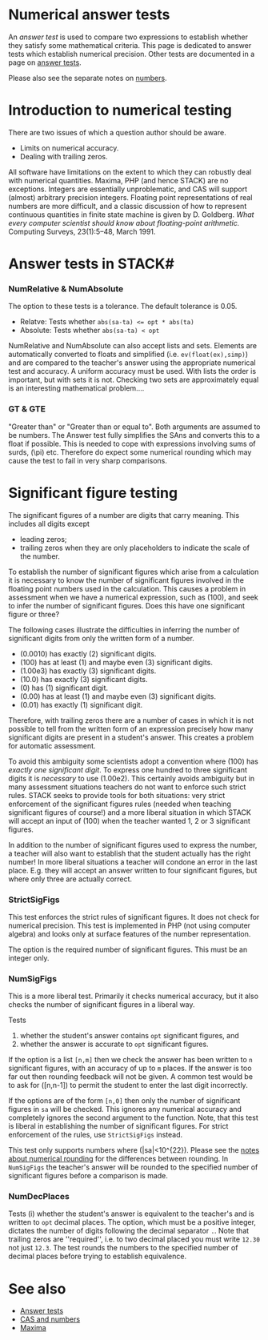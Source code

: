 # Numerical answer tests

An _answer test_ is used to compare two expressions to establish whether they satisfy some mathematical criteria. 
This page is dedicated to answer tests which establish numerical precision.
Other tests are documented in a page on [answer tests](../Authoring/Answer_tests.md).  

Please also see the separate notes on [numbers](../CAS/Numbers.md).  

# Introduction to numerical testing #

There are two issues of which a question author should be aware.

* Limits on numerical accuracy.
* Dealing with trailing zeros.

All software have limitations on the extent to which they can robustly deal with numerical quantities.  Maxima, PHP (and hence STACK) are no exceptions.  Integers are essentially unproblematic, and CAS will support (almost) arbitrary precision integers.  Floating point representations of real numbers are more difficult, and a classic discussion of how to represent continuous quantities in finite state machine is given by D. Goldberg. _What every computer scientist should know about floating-point arithmetic._ Computing Surveys, 23(1):5–48, March 1991.

# Answer tests in STACK#

### NumRelative & NumAbsolute ###

The option to these tests is a tolerance.  The default tolerance is 0.05.

* Relatve: Tests whether `abs(sa-ta) <= opt * abs(ta)` 
* Absolute: Tests whether `abs(sa-ta) < opt`  

NumRelative  and NumAbsolute can also accept lists and sets.  Elements are automatically converted to floats and simplified (i.e. `ev(float(ex),simp)`) and are compared to the teacher's answer using the appropriate numerical test and accuracy.  A uniform accuracy must be used.  With lists the order is important, but with sets it is not.  Checking two sets are approximately equal is an interesting mathematical problem....

### GT & GTE ###

"Greater than" or "Greater than or equal to".  Both arguments are assumed to be numbers. The Answer test fully simplifies the SAns and converts this to a float if possible. This is needed to cope with expressions involving sums of surds, \(\pi\) etc.  Therefore do expect some numerical rounding which may cause the test to fail in very sharp comparisons.

# Significant figure testing #

The significant figures of a number are digits that carry meaning. This includes all digits except

* leading zeros;
* trailing zeros when they are only placeholders to indicate the scale of the number.

To establish the number of significant figures which arise from a calculation it is necessary to know the number of significant figures involved in the floating point numbers used in the calculation.  This causes a problem in assessment when we have a numerical expression, such as \(100\), and seek to infer the number of significant figures.  Does this have one significant figure or three?

The following cases illustrate the difficulties in inferring the number of significant digits from only the written form of a number.

* \(0.0010\) has exactly \(2\) significant digits.
* \(100\) has at least \(1\) and maybe even \(3\) significant digits.
* \(1.00e3\) has exactly \(3\) significant digits.
* \(10.0\) has exactly \(3\) significant digits.
* \(0\) has \(1\) significant digit.
* \(0.00\) has at least \(1\) and maybe even \(3\) significant digits.
* \(0.01\) has exactly \(1\) significant digit.

Therefore, with trailing zeros there are a number of cases in which it is not possible to tell from the written form of an expression precisely how many significant digits are present in a student's answer.  This creates a problem for automatic assessment.

To avoid this ambiguity some scientists adopt a convention where \(100\) has _exactly one significant digit_.  To express one hundred to three significant digits it is _necessary_ to use \(1.00e2\).  This certainly avoids ambiguity but in many assessment situations teachers do not want to enforce such strict rules.  STACK seeks to provide tools for both situations:  very strict enforcement of the significant figures rules (needed when teaching significant figures of course!) and a more liberal situation in which STACK will accept an input of \(100\) when the teacher wanted 1, 2 or 3 significant figures.

In addition to the number of significant figures used to express the number, a teacher will also want to establish that the student actually has the right number!  In more liberal situations a teacher will condone an error in the last place.  E.g. they will accept an answer written to four significant figures, but where only three are actually correct.

### StrictSigFigs ####

This test enforces the strict rules of significant figures.  It does not check for numerical precision.  This test is implemented in PHP (not using computer algebra) and looks only at surface features of the number representation.

The option is the required number of significant figures.  This must be an integer only.

### NumSigFigs ####

This is a more liberal test.  Primarily it checks numerical accuracy, but it also checks the number of significant figures in a liberal way.

Tests 

1. whether the student's answer contains `opt` significant figures, and
2. whether the answer is accurate to `opt` significant figures.   

If the option is a list `[n,m]` then we check the answer has been written to `n` significant figures, with an accuracy of up to `m` places.  If the answer is too far out then rounding feedback will not be given.   A common test would be to ask for \([n,n-1]\) to permit the student to enter the last digit incorrectly.

If the options are of the form `[n,0]` then only the number of significant figures in `sa` will be checked.  This ignores any numerical accuracy and completely ignores the second argument to the function.  Note, that this test is liberal in establishing the number of significant figures.  For strict enforcement of the rules, use `StrictSigFigs` instead.

This test only supports numbers where \(|sa|<10^{22}\).  Please see the [notes about numerical rounding](../CAS/Numbers.md) for the differences between rounding. In `NumSigFigs` the teacher's answer will be rounded to the specified number of significant figures before a comparison is made.

### NumDecPlaces ###

Tests (i) whether the student's answer is equivalent to the teacher's and is written to `opt` decimal places.  The option, which must be a positive integer, dictates the number of digits following the decimal separator `.`.  Note that trailing zeros are ''required'', i.e. to two decimal placed you must write `12.30` not just `12.3`.  The test rounds the numbers to the specified number of decimal places before trying to establish equivalence.

# See also

* [Answer tests](Answer_tests.md)
* [CAS and numbers](../CAS/Numbers.md)
* [Maxima](../CAS/Maxima.md)
